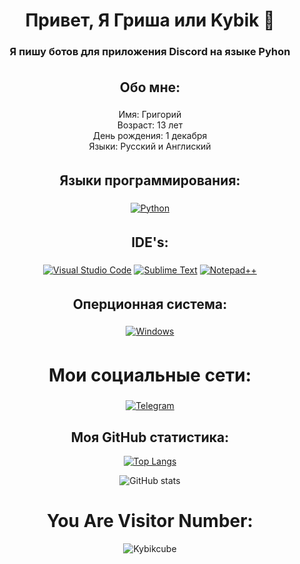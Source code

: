<div align="center">
  <h1>Привет, Я Гриша или Kybik 👋  
  </h1>

  <h3>Я пишу ботов для приложения Discord на языке Pyhon</h3>
</div>

<div align="center">
  <h2 style="padding: 5px;">Обо мне:</h2>

   Имя: Григорий <br>
   Возраст: 13 лет<br>
   День рождения: 1 декабря<br>
   Языки: Русский и Англиский<br>
</div>

<div align="center">
  <h2 style="padding: 5px;">Языки программирования:</h2>

  [![Python](https://img.shields.io/badge/python-3670A0?style=for-the-badge&logo=python&logoColor=ffdd54)](https://www.python.org/)

</div>

<div align="center">
  <h2 style="padding: 5px;">IDE's:</h2>

  [![Visual Studio Code](https://img.shields.io/badge/Visual%20Studio%20Code-0078d7.svg?style=for-the-badge&logo=visual-studio-code&logoColor=white)](https://code.visualstudio.com)
  [![Sublime Text](https://img.shields.io/badge/Sublime%20Text-FF9800.svg?style=for-the-badge&logo=sublime-text&logoColor=white)](https://www.sublimetext.com)
  [![Notepad++](https://img.shields.io/badge/Notepad++-90E59A.svg?style=for-the-badge&logo=notepad%2b%2b&logoColor=black)](https://notepad-plus-plus.org)
</div>

<div align="center">
  <h2 style="padding: 5px;">Оперционная система:</h2>

  [![Windows](https://img.shields.io/badge/Windows-0078D6?style=for-the-badge&logo=windows&logoColor=white)](https://www.microsoft.com/en-us/windows)
</div>

<div align="center">
  <h1 style="padding: 5px;">Мои социальные сети:</h1>
  <a href="https://telegram.me/ytgawcyt" target="_blank">
    <img src="https://img.shields.io/badge/Telegram-2CA5E0?style=for-the-badge&logo=telegram&logoColor=white" alt="Telegram">
  </a>
</div>
<div align="center">
  <h2>Моя GitHub статистика:</h2>
  
  [![Top Langs](https://github-readme-stats.vercel.app/api/top-langs/?username=Bagai35&layout=donut&theme=tokyonight)](https://github.com/anuraghazra/github-readme-stats)
<!--   [![Top Langs](https://github-readme-stats.vercel.app/api/top-langs/?username=Bagai35&layout=compact&theme=tokyonight)](https://github.com/anuraghazra/github-readme-stats) -->

  ![GitHub stats](https://github-readme-stats.vercel.app/api?username=Bagai35&theme=tokyonight&show_icons=true&title_color=gruvbox)  

</div>
<div align="center" width="100px">
  <h1>You Are Visitor Number:</h1>

  ![Kybikcube](https://moe-counter.glitch.me/get/@Kybikcube?theme=rule34)
</div>

